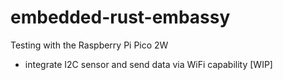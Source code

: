 # embedded-rust-embassy
Testing with the Raspberry Pi Pico 2W
- integrate I2C sensor and send data via WiFi capability [WIP]
